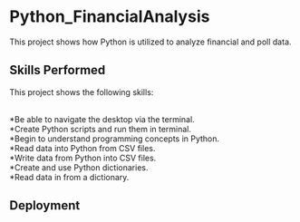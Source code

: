 # Python_FinancialAnalysis
This project shows how Python is utilized to analyze financial and poll data.


## Skills Performed

This project shows the following skills: <br><br>

*Be able to navigate the desktop via the terminal.<br>
*Create Python scripts and run them in terminal.<br>
*Begin to understand programming concepts in Python.<br>
*Read data into Python from CSV files.<br>
*Write data from Python into CSV files.<br>
*Create and use Python dictionaries.<br>
*Read data in from a dictionary.<br>

## Deployment
